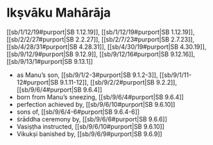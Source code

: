 # Ikṣvāku Mahārāja

[[sb/1/12/19#purport|SB 1.12.19]], [[sb/1/12/19#purport|SB 1.12.19]], [[sb/2/2/27#purport|SB 2.2.27]], [[sb/2/7/23#purport|SB 2.7.23]], [[sb/4/28/31#purport|SB 4.28.31]], [[sb/4/30/19#purport|SB 4.30.19]], [[sb/9/12/9#purport|SB 9.12.9]], [[sb/9/12/16#purport|SB 9.12.16]], [[sb/9/13/1#purport|SB 9.13.1]]

* as Manu’s son, [[sb/9/1/2-3#purport|SB 9.1.2-3]], [[sb/9/1/11-12#purport|SB 9.1.11-12]], [[sb/9/2/2#purport|SB 9.2.2]], [[sb/9/6/4#purport|SB 9.6.4]]
* born from Manu’s sneezing, [[sb/9/6/4#purport|SB 9.6.4]]
* perfection achieved by, [[sb/9/6/10#purport|SB 9.6.10]]
* sons of, [[sb/9/6/4-6#purport|SB 9.6.4-6]]
* śrāddha ceremony by, [[sb/9/6/6#purport|SB 9.6.6]]
* Vasiṣṭha instructed, [[sb/9/6/10#purport|SB 9.6.10]]
* Vikukṣi banished by, [[sb/9/6/9#purport|SB 9.6.9]]
